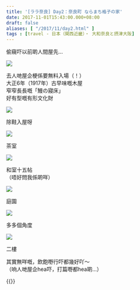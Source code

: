 ```yaml
---
title: '[ララ奈良] Day2：奈良町 ならまち格子の家'
date: 2017-11-01T15:43:00.000+08:00
draft: false
aliases: [ "/2017/11/day2.html" ]
tags : [travel - 日本（関西近畿）・ 大和奈良と摂津大阪]
---
```


偷窺吓以前啲人間屋先...  

![](/images/nara2d.jpg)

去人哋屋企梗係要無料入場（！）  
大正6年（1917年）古早味嘅木屋  
窄窄長長嘅「鰻の寢床」  
好有型嘅有形文化財  

![](/images/nara2d1.jpg)

除鞋入屋呀  

![](/images/nara2d2.jpg)

茶室  

![](/images/nara2d3.jpg)

和室十五帖  
（唔好問我係啲咩）  

![](/images/nara2d4.jpg)

庭園  

![](/images/nara2d5.jpg)

多多個角度  

![](/images/nara2d6.jpg)

二樓  
  
其實無咩嘅，飲飽嘢行吓都幾好吖～  
（响人哋屋企hea吓，打篇嘢都hea啲...）  
  
{{<nara>}}
